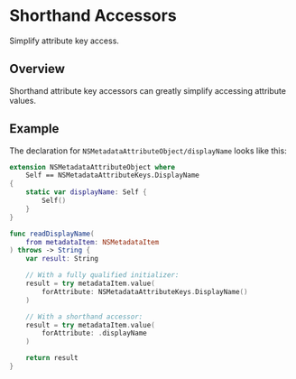 # Shorthand Accessors

Simplify attribute key access.


## Overview

Shorthand attribute key accessors can greatly simplify accessing attribute values.


## Example

The declaration for ``NSMetadataAttributeObject/displayName`` looks like this:
```swift
extension NSMetadataAttributeObject where
	Self == NSMetadataAttributeKeys.DisplayName
{
	static var displayName: Self {
		Self()
	}
}
```

```swift
func readDisplayName(
	from metadataItem: NSMetadataItem
) throws -> String {
	var result: String

	// With a fully qualified initializer:
	result = try metadataItem.value(
		forAttribute: NSMetadataAttributeKeys.DisplayName()
	)

	// With a shorthand accessor:
	result = try metadataItem.value(
		forAttribute: .displayName
	)

	return result
}
```
